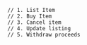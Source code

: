     // 1. List Item
    // 2. Buy Item
    // 3. Cancel item
    // 4. Update listing
    // 5. Withdraw proceeds